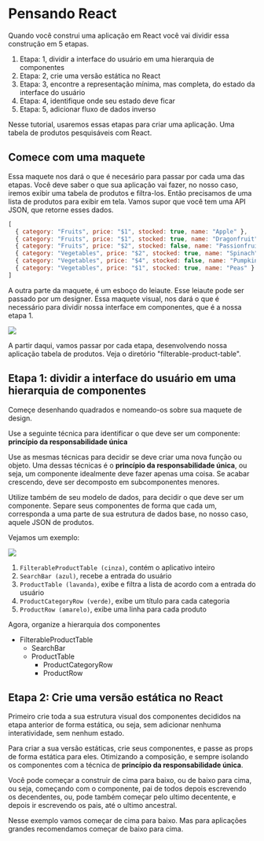 # Pensando React

Quando você construi uma aplicação em React você vai dividir essa construção
em 5 etapas.

1. Etapa: 1, dividir a interface do usuário em uma hierarquia de componentes
2. Etapa: 2, crie uma versão estática no React
3. Etapa: 3, encontre a representação mínima, mas completa, do estado da interface do usuário
4. Etapa: 4, identifique onde seu estado deve ficar
5. Etapa: 5, adicionar fluxo de dados inverso

Nesse tutorial, usaremos essas etapas para criar uma aplicação. Uma tabela de 
produtos pesquisáveis com React.

## Comece com uma maquete

Essa maquete nos dará o que é necesário para passar por cada uma das etapas.
Você deve saber o que sua aplicação vai fazer, no nosso caso, iremos exibir 
uma tabela de produtos e filtra-los. Então precisamos de uma lista de produtos
para exibir em tela. Vamos supor que você tem uma API JSON, que retorne esses dados.

```js
[
  { category: "Fruits", price: "$1", stocked: true, name: "Apple" },
  { category: "Fruits", price: "$1", stocked: true, name: "Dragonfruit" },
  { category: "Fruits", price: "$2", stocked: false, name: "Passionfruit" },
  { category: "Vegetables", price: "$2", stocked: true, name: "Spinach" },
  { category: "Vegetables", price: "$4", stocked: false, name: "Pumpkin" },
  { category: "Vegetables", price: "$1", stocked: true, name: "Peas" }
]
```

A outra parte da maquete, é um esboço do leiaute. Esse leiaute pode ser passado por um
designer. Essa maquete visual, nos dará o que é necessário para dividir nossa interface em 
componentes, que é a nossa etapa 1.

![](https://beta.reactjs.org/images/docs/s_thinking-in-react_ui.png)

A partir daqui, vamos passar por cada etapa, desenvolvendo nossa aplicação tabela de produtos.
Veja o diretório "filterable-product-table".

## Etapa 1: dividir a interface do usuário em uma hierarquia de componentes

Começe desenhando quadrados e nomeando-os sobre sua maquete de design.

Use a seguinte técnica para identificar o que deve ser um componente: 
**princípio da responsabilidade única**

Use as mesmas técnicas para decidir se deve criar uma nova função ou objeto. 
Uma dessas técnicas é o **princípio da responsabilidade única**, ou seja, um componente 
idealmente deve fazer apenas uma coisa. Se acabar crescendo, deve ser decomposto 
em subcomponentes menores.

Utilize também de seu modelo de dados, para decidir o que deve ser um componente.
Separe seus componentes de forma que cada um, corresponda a uma parte de sua estrutura
de dados base, no nosso caso, aquele JSON de produtos.

Vejamos um exemplo:

![](https://beta.reactjs.org/images/docs/s_thinking-in-react_ui_outline.png)

1. `FilterableProductTable (cinza)`, contém o aplicativo inteiro
2. `SearchBar (azul)`, recebe a entrada do usuário
3. `ProductTable (lavanda)`, exibe e filtra a lista de acordo com a entrada do usuário
4. `ProductCategoryRow (verde)`, exibe um título para cada categoria
5. `ProductRow (amarelo)`, exibe uma linha para cada produto

Agora, organize a hierarquia dos componentes

- FilterableProductTable
  - SearchBar
  - ProductTable
    - ProductCategoryRow
    - ProductRow

## Etapa 2: Crie uma versão estática no React

Primeiro crie toda a sua estrutura visual dos componentes decididos na etapa anterior de 
forma estática, ou seja, sem adicionar nenhuma interatividade, sem nenhum estado.

Para criar a sua versão estáticas, crie seus componentes, e passe as props de forma
estática para eles. Otimizando a composição, e sempre isolando os componentes com a
técnica de **princípio da responsabilidade única**.

Você pode começar a construir de cima para baixo, ou de baixo para cima,
ou seja, começando com o componente, pai de todos depois escrevendo os
decendentes, ou, pode também começar pelo ultimo decentente, e depois ir 
escrevendo os pais, até o ultimo ancestral.

Nesse exemplo vamos começar de cima para baixo. Mas para aplicações grandes recomendamos
começar de baixo para cima.

